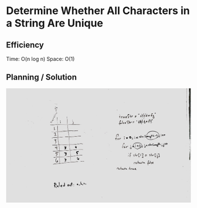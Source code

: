 ﻿# Determine Whether All Characters in a String Are Unique

## Efficiency

Time: O(n log n)
Space: O(1)

## Planning / Solution

![Whiteboard Solution](/assets/array-manip_are-all-chars-unique.JPG)
